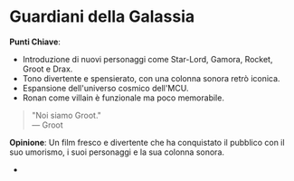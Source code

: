 # Guardiani della Galassia 

 **Punti Chiave**: 
  - Introduzione di nuovi personaggi come Star-Lord, Gamora, Rocket, Groot e Drax.
  - Tono divertente e spensierato, con una colonna sonora retrò iconica.
  - Espansione dell'universo cosmico dell'MCU.
  - Ronan come villain è funzionale ma poco memorabile.

> "Noi siamo Groot."  
> — Groot

**Opinione**: Un film fresco e divertente che ha conquistato il pubblico con il suo umorismo, i suoi personaggi e la sua colonna sonora.

-